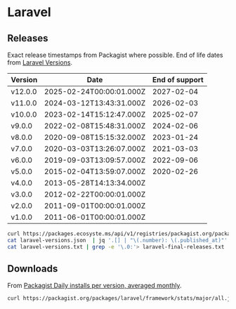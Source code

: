 # Laravel

## Releases

Exact release timestamps from Packagist where possible. End of life dates from [Laravel Versions](https://laravelversions.com/).

| Version | Date                     | End of support |
| ------- | ------------------------ | -------------- |
| v12.0.0 | 2025-02-24T00:00:01.000Z | 2027-02-04     |
| v11.0.0 | 2024-03-12T13:43:31.000Z | 2026-02-03     |
| v10.0.0 | 2023-02-14T15:12:47.000Z | 2025-02-07     |
| v9.0.0  | 2022-02-08T15:48:31.000Z | 2024-02-06     |
| v8.0.0  | 2020-09-08T15:15:32.000Z | 2023-01-24     |
| v7.0.0  | 2020-03-03T13:26:07.000Z | 2021-03-03     |
| v6.0.0  | 2019-09-03T13:09:57.000Z | 2022-09-06     |
| v5.0.0  | 2015-02-04T13:59:07.000Z | 2020-02-26     |
| v4.0.0  | 2013-05-28T14:13:34.000Z |                |
| v3.0.0  | 2012-02-22T00:00:01.000Z |                |
| v2.0.0  | 2011-09-01T00:00:01.000Z |                |
| v1.0.0  | 2011-06-01T00:00:01.000Z |                |

```bash
curl https://packages.ecosyste.ms/api/v1/registries/packagist.org/packages/laravel/framework/versions/\?per_page\=1000 > laravel-versions.json
cat laravel-versions.json  | jq '.[] | "\(.number): \(.published_at)"' > laravel-versions.txt
cat laravel-versions.txt | grep -e '\.0:'> laravel-final-releases.txt
```

## Downloads

From [Packagist Daily installs per version, averaged monthly](https://packagist.org/packages/laravel/framework/stats#major/all).

```bash
curl https://packagist.org/packages/laravel/framework/stats/major/all.json\?average\=monthly\&from\=2013-01-10 > laravel-packagist-version-downloads.json
```
